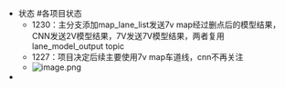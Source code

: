 - 状态 #各项目状态
	- 1230：主分支添加map_lane_list发送7v map经过删点后的模型结果，CNN发送2V模型结果，7V发送7V模型结果，两者复用lane_model_output topic
	- 1227：项目决定后续主要使用7v map车道线，cnn不再关注
	- ![image.png](../assets/image_1735540826317_0.png)
-